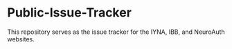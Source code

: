 # Public-Issue-Tracker

This repository serves as the issue tracker for the IYNA, IBB, and NeuroAuth websites. 
